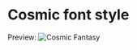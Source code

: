 # Cosmic font style
 Preview:
![Cosmic Fantasy](https://user-images.githubusercontent.com/82879144/185747045-a8f81bb8-8fa6-43dd-b711-c9b29982f8cc.png)
